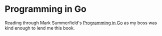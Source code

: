 # Programming in Go

Reading through Mark Summerfield's [Programming in Go](https://www.amazon.com/Programming-Go-Creating-Applications-Developers/dp/0321774639) as my boss was kind enough to lend me this book.
